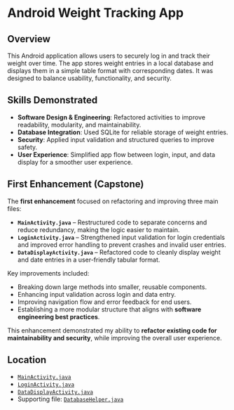 # Android Weight Tracking App

## Overview
This Android application allows users to securely log in and track their weight over time. The app stores weight entries in a local database and displays them in a simple table format with corresponding dates. It was designed to balance usability, functionality, and security.

## Skills Demonstrated
- **Software Design & Engineering**: Refactored activities to improve readability, modularity, and maintainability.  
- **Database Integration**: Used SQLite for reliable storage of weight entries.  
- **Security**: Applied input validation and structured queries to improve safety.  
- **User Experience**: Simplified app flow between login, input, and data display for a smoother user experience.  

## First Enhancement (Capstone)
The **first enhancement** focused on refactoring and improving three main files:  

- **`MainActivity.java`** – Restructured code to separate concerns and reduce redundancy, making the logic easier to maintain.  
- **`LoginActivity.java`** – Strengthened input validation for login credentials and improved error handling to prevent crashes and invalid user entries.  
- **`DataDisplayActivity.java`** – Refactored code to cleanly display weight and date entries in a user-friendly tabular format.  

Key improvements included:  
- Breaking down large methods into smaller, reusable components.  
- Enhancing input validation across login and data entry.  
- Improving navigation flow and error feedback for end users.  
- Establishing a more modular structure that aligns with **software engineering best practices**.  

This enhancement demonstrated my ability to **refactor existing code for maintainability and security**, while improving the overall user experience.

## Location
- [`MainActivity.java`](MainActivity.java)  
- [`LoginActivity.java`](LoginActivity.java)  
- [`DataDisplayActivity.java`](DataDisplayActivity.java)  
- Supporting file: [`DatabaseHelper.java`](../DatabaseHelper/DatabaseHelper.java)  
